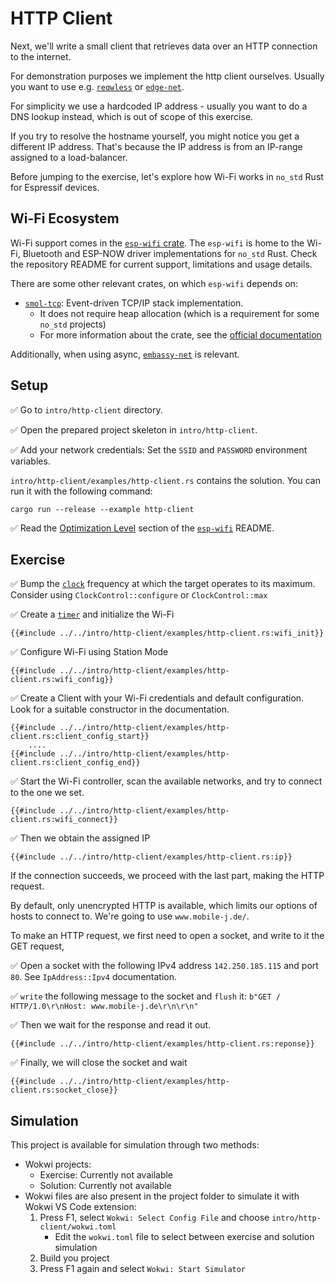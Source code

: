 # HTTP Client
Next, we'll write a small client that retrieves data over an HTTP connection to the internet.

For demonstration purposes we implement the http client ourselves. Usually you want to use e.g. [`reqwless`](https://crates.io/crates/reqwless) or [`edge-net`](https://crates.io/crates/edge-net).

For simplicity we use a hardcoded IP address - usually you want to do a DNS lookup instead, which is out of scope of this exercise.

If you try to resolve the hostname yourself, you might notice you get a different IP address. That's because the IP address is from an IP-range assigned to a load-balancer.

Before jumping to the exercise, let's explore how Wi-Fi works in `no_std` Rust for Espressif devices.

## Wi-Fi Ecosystem

Wi-Fi support comes in the [`esp-wifi` crate][esp-wifi]. The `esp-wifi` is home to the Wi-Fi, Bluetooth and ESP-NOW driver implementations for `no_std` Rust.
Check the repository README for current support, limitations and usage details.

There are some other relevant crates, on which `esp-wifi` depends on:
- [`smol-tcp`][smoltcp]: Event-driven TCP/IP stack implementation.
  - It does not require heap allocation (which is a requirement for some `no_std` projects)
  - For more information about the crate, see the [official documentation][smoltcp-docs]

Additionally, when using async, [`embassy-net`][embassy-net] is relevant.

[esp-wifi]: https://github.com/esp-rs/esp-hal/tree/main/esp-wifi
[embassy-net]: https://github.com/embassy-rs/embassy/tree/main/embassy-net
[smoltcp]: https://github.com/smoltcp-rs/smoltcp
[smoltcp-docs]: https://docs.rs/smoltcp/latest/smoltcp/

## Setup

✅ Go to `intro/http-client` directory.

✅ Open the prepared project skeleton in `intro/http-client`.

✅ Add your network credentials: Set the  `SSID` and `PASSWORD` environment variables.

`intro/http-client/examples/http-client.rs` contains the solution. You can run it with the following command:

```shell
cargo run --release --example http-client
```

✅ Read the [Optimization Level] section of the [`esp-wifi`] README.

[Optimization Level]: https://github.com/esp-rs/esp-hal/tree/main/esp-wifi#optimization-level
[`esp-wifi`]: https://github.com/esp-rs/esp-hal/tree/main/esp-wifi

## Exercise

✅ Bump the [`clock`][clock] frequency at which the target operates to its maximum. Consider using `ClockControl::configure` or `ClockControl::max`

✅ Create a [`timer`][timer] and initialize the Wi-Fi
```rust,ignore
{{#include ../../intro/http-client/examples/http-client.rs:wifi_init}}
```

✅ Configure Wi-Fi using Station Mode
```rust,ignore
{{#include ../../intro/http-client/examples/http-client.rs:wifi_config}}
```

✅ Create a Client with your Wi-Fi credentials and default configuration. Look for a suitable constructor in the documentation.
```rust,ignore
{{#include ../../intro/http-client/examples/http-client.rs:client_config_start}}
    ....
{{#include ../../intro/http-client/examples/http-client.rs:client_config_end}}
```

✅ Start the Wi-Fi controller, scan the available networks, and try to connect to the one we set.
```rust,ignore
{{#include ../../intro/http-client/examples/http-client.rs:wifi_connect}}
```

✅ Then we obtain the assigned IP
```rust,ignore
{{#include ../../intro/http-client/examples/http-client.rs:ip}}
```

If the connection succeeds, we proceed with the last part, making the HTTP request.

By default, only unencrypted HTTP is available, which limits our options of hosts to connect to. We're going to use `www.mobile-j.de/`.

To make an HTTP request, we first need to open a socket, and write to it the GET request,

✅ Open a socket with the following IPv4 address `142.250.185.115` and port `80`. See `IpAddress::Ipv4` documentation.

✅ `write` the following message to the socket and `flush` it: `b"GET / HTTP/1.0\r\nHost: www.mobile-j.de\r\n\r\n"`

✅ Then we wait for the response and read it out.
```rust,ignore
{{#include ../../intro/http-client/examples/http-client.rs:reponse}}
```

✅ Finally, we will close the socket and wait
```rust,ignore
{{#include ../../intro/http-client/examples/http-client.rs:socket_close}}
```

[timer]: https://docs.esp-rs.org/esp-hal/esp-hal/0.16.1/esp32c3/esp32c3/systimer/index.html
[clock]: https://docs.esp-rs.org/esp-hal/esp-hal/0.16.1/esp32c3/esp_hal/clock/index.html

## Simulation

This project is available for simulation through two methods:
- Wokwi projects:
  - Exercise: Currently not available
  - Solution: Currently not available
- Wokwi files are also present in the project folder to simulate it with Wokwi VS Code extension:
   1. Press F1, select `Wokwi: Select Config File` and choose `intro/http-client/wokwi.toml`
      - Edit the `wokwi.toml` file to select between exercise and solution simulation
   2. Build you project
   3. Press F1 again and select `Wokwi: Start Simulator`
